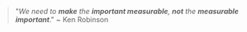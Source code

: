 
> "*We need to **make** the **important measurable**,
> **not** the **measurable important***." ~ Ken Robinson

